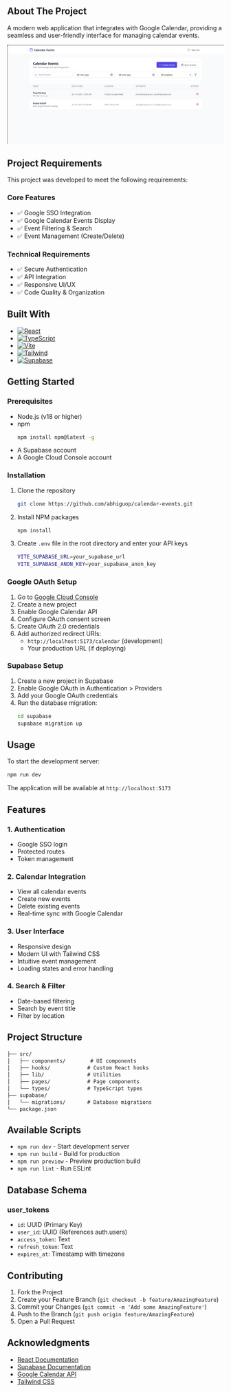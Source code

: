 
## About The Project

A modern web application that integrates with Google Calendar, providing a seamless and user-friendly interface for managing calendar events.

![Application Screenshot](CALENDAREVENTS.png)

## Project Requirements

This project was developed to meet the following requirements:

### Core Features
- ✅ Google SSO Integration
- ✅ Google Calendar Events Display
- ✅ Event Filtering & Search
- ✅ Event Management (Create/Delete)

### Technical Requirements
- ✅ Secure Authentication
- ✅ API Integration
- ✅ Responsive UI/UX
- ✅ Code Quality & Organization

## Built With

* [![React][React.js]][React-url]
* [![TypeScript][TypeScript]][TypeScript-url]
* [![Vite][Vite]][Vite-url]
* [![Tailwind][Tailwind-css]][Tailwind-url]
* [![Supabase][Supabase]][Supabase-url]

## Getting Started

### Prerequisites

* Node.js (v18 or higher)
* npm
  ```sh
  npm install npm@latest -g
  ```
* A Supabase account
* A Google Cloud Console account

### Installation

1. Clone the repository
   ```sh
   git clone https://github.com/abhiguop/calendar-events.git
   ```
2. Install NPM packages
   ```sh
   npm install
   ```
3. Create `.env` file in the root directory and enter your API keys
   ```sh
   VITE_SUPABASE_URL=your_supabase_url
   VITE_SUPABASE_ANON_KEY=your_supabase_anon_key
   ```

### Google OAuth Setup

1. Go to [Google Cloud Console](https://console.cloud.google.com)
2. Create a new project
3. Enable Google Calendar API
4. Configure OAuth consent screen
5. Create OAuth 2.0 credentials
6. Add authorized redirect URIs:
   - `http://localhost:5173/calendar` (development)
   - Your production URL (if deploying)

### Supabase Setup

1. Create a new project in Supabase
2. Enable Google OAuth in Authentication > Providers
3. Add your Google OAuth credentials
4. Run the database migration:
   ```sh
   cd supabase
   supabase migration up
   ```

## Usage

To start the development server:

```sh
npm run dev
```

The application will be available at `http://localhost:5173`

## Features

### 1. Authentication
- Google SSO login
- Protected routes
- Token management

### 2. Calendar Integration
- View all calendar events
- Create new events
- Delete existing events
- Real-time sync with Google Calendar

### 3. User Interface
- Responsive design
- Modern UI with Tailwind CSS
- Intuitive event management
- Loading states and error handling

### 4. Search & Filter
- Date-based filtering
- Search by event title
- Filter by location

## Project Structure

```
├── src/
│   ├── components/        # UI components
│   ├── hooks/            # Custom React hooks
│   ├── lib/              # Utilities
│   ├── pages/            # Page components
│   └── types/            # TypeScript types
├── supabase/
│   └── migrations/       # Database migrations
└── package.json
```

## Available Scripts

- `npm run dev` - Start development server
- `npm run build` - Build for production
- `npm run preview` - Preview production build
- `npm run lint` - Run ESLint

## Database Schema

### user_tokens
- `id`: UUID (Primary Key)
- `user_id`: UUID (References auth.users)
- `access_token`: Text
- `refresh_token`: Text
- `expires_at`: Timestamp with timezone

## Contributing

1. Fork the Project
2. Create your Feature Branch (`git checkout -b feature/AmazingFeature`)
3. Commit your Changes (`git commit -m 'Add some AmazingFeature'`)
4. Push to the Branch (`git push origin feature/AmazingFeature`)
5. Open a Pull Request

## Acknowledgments

* [React Documentation](https://reactjs.org/)
* [Supabase Documentation](https://supabase.com/docs)
* [Google Calendar API](https://developers.google.com/calendar)
* [Tailwind CSS](https://tailwindcss.com/)

<!-- MARKDOWN LINKS & IMAGES -->
[React.js]: https://img.shields.io/badge/React-20232A?style=for-the-badge&logo=react&logoColor=61DAFB
[React-url]: https://reactjs.org/
[TypeScript]: https://img.shields.io/badge/TypeScript-007ACC?style=for-the-badge&logo=typescript&logoColor=white
[TypeScript-url]: https://www.typescriptlang.org/
[Vite]: https://img.shields.io/badge/vite-%23646CFF.svg?style=for-the-badge&logo=vite&logoColor=white
[Vite-url]: https://vitejs.dev/
[Tailwind-css]: https://img.shields.io/badge/Tailwind_CSS-38B2AC?style=for-the-badge&logo=tailwind-css&logoColor=white
[Tailwind-url]: https://tailwindcss.com/
[Supabase]: https://img.shields.io/badge/Supabase-3ECF8E?style=for-the-badge&logo=supabase&logoColor=white
[Supabase-url]: https://supabase.com/

